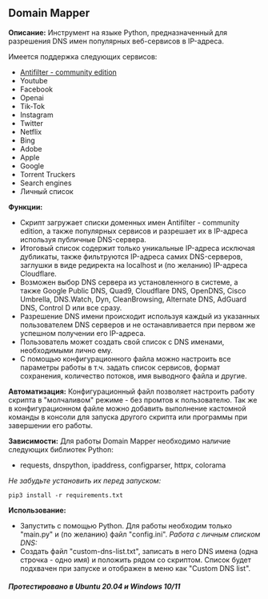 ## Domain Mapper


**Описание:** Инструмент на языке Python, предназначенный для разрешения DNS имен популярных веб-сервисов в IP-адреса.

Имеется поддержка следующих сервисов:
- [Antifilter - community edition](https://community.antifilter.download/)
- Youtube
- Facebook
- Openai
- Tik-Tok
- Instagram
- Twitter
- Netflix
- Bing
- Adobe
- Apple
- Google
- Torrent Truckers
- Search engines
- Личный список


**Функции:**
- Скрипт загружает списки доменных имен Antifilter - community edition, а также популярных сервисов и разрешает их в IP-адреса используя публичные DNS-сервера.
- Итоговый список содержит только уникальные IP-адреса исключая дубликаты, также фильтруются IP-адреса самих DNS-серверов, заглушки в виде редиректа на localhost и (по желанию) IP-адреса Cloudflare.
- Возможен выбор DNS сервера из установленного в системе, а также Google Public DNS, Quad9, Cloudflare DNS, OpenDNS, Cisco Umbrella, DNS.Watch, Dyn, CleanBrowsing, Alternate DNS, AdGuard DNS, Control D или все сразу.
- Разрешение DNS имени происходит используя каждый из указанных пользователем DNS серверов и не останавливается при первом же успешном получении его IP-адреса.
- Пользователь может создать свой список с DNS именами, необходимыми лично ему.
- С помощью конфигурационного файла можно настроить все параметры работы в т.ч. задать список сервисов, формат сохранения, количество потоков, имя выводного файла и другие.


**Автоматизация:**
Конфигурационный файл позволяет настроить работу скрипта в "молчаливом" режиме - без промтов к пользователю.
Так же в конфигурационном файле можно добавить выполнение кастомной команды в консоли для запуска другого скрипта или программы при завершении его работы.


**Зависимости:** Для работы Domain Mapper необходимо наличие следующих библиотек Python:
- requests, dnspython, ipaddress, configparser, httpx, colorama

*Не забудьте установить их перед запуском:*
```
pip3 install -r requirements.txt
```


**Использование:**

- Запустить с помощью Python. Для работы необходим только "main.py" и (по желанию) файл "config.ini".
*Работа с личным списком DNS:*
- Создать файл "custom-dns-list.txt", записать в него DNS имена (одна строчка - одно имя) и положить рядом со скриптом.  Список будет подхвачен при запуске и отображен в меню как "Custom DNS list". 

##### Протестировано в Ubuntu 20.04 и Windows 10/11
